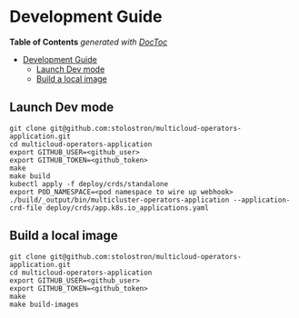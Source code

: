 # Development Guide

<!-- START doctoc generated TOC please keep comment here to allow auto update -->
<!-- DON'T EDIT THIS SECTION, INSTEAD RE-RUN doctoc TO UPDATE -->
**Table of Contents**  *generated with [DocToc](https://github.com/thlorenz/doctoc)*

- [Development Guide](#development-guide)
    - [Launch Dev mode](#launch-dev-mode)
    - [Build a local image](#build-a-local-image)

<!-- END doctoc generated TOC please keep comment here to allow auto update -->

## Launch Dev mode

```shell
git clone git@github.com:stolostron/multicloud-operators-application.git
cd multicloud-operators-application
export GITHUB_USER=<github_user>
export GITHUB_TOKEN=<github_token>
make
make build
kubectl apply -f deploy/crds/standalone
export POD_NAMESPACE=<pod namespace to wire up webhook>
./build/_output/bin/multicluster-operators-application --application-crd-file deploy/crds/app.k8s.io_applications.yaml 
```

## Build a local image

```shell
git clone git@github.com:stolostron/multicloud-operators-application.git
cd multicloud-operators-application
export GITHUB_USER=<github_user>
export GITHUB_TOKEN=<github_token>
make
make build-images
```
